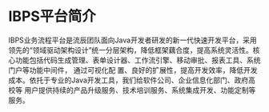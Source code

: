 # IBPS平台简介
IBPS业务流程平台是流辰团队面向Java开发者研发的新一代快速开发平台，采用领先的“领域驱动架构设计”统一分层架构，降低框架藕合度，提高系统灵活性。核心功能包括代码生成管理、表单设计器、工作流引擎、移动审批、报表工具、系统门户等功能中间件， 通过可视化配 置、良好的扩展性，提高开发效率，降低开发成本。依托于专业的Java开发工具，我们给软件公司、企业信息化部门、政府高校等 用户提供持续的产品升级服务、技术培训服务、系统集成开发、功能定制等服务。